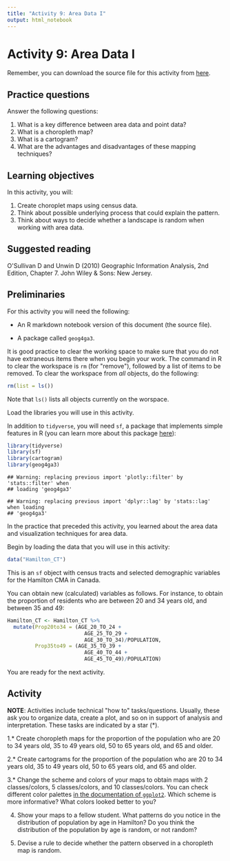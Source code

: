 ```yaml
---
title: "Activity 9: Area Data I"
output: html_notebook
---
```


# Activity 9: Area Data I

Remember, you can download the source file for this activity from [here](https://github.com/paezha/Spatial-Statistics-Course).

## Practice questions

Answer the following questions:

1. What is a key difference between area data and point data?
2. What is a choropleth map?
3. What is a cartogram?
4. What are the advantages and disadvantages of these mapping techniques?

## Learning objectives

In this activity, you will:

1. Create choroplet maps using census data.
2. Think about possible underlying process that could explain the pattern.
3. Think about ways to decide whether a landscape is random when working with area data.

## Suggested reading

O'Sullivan D and Unwin D (2010) Geographic Information Analysis, 2nd Edition, Chapter 7. John Wiley & Sons: New Jersey.

## Preliminaries

For this activity you will need the following:

* An R markdown notebook version of this document (the source file).

* A package called `geog4ga3`.

It is good practice to clear the working space to make sure that you do not have extraneous items there when you begin your work. The command in R to clear the workspace is `rm` (for "remove"), followed by a list of items to be removed. To clear the workspace from _all_ objects, do the following:

```r
rm(list = ls())
```

Note that `ls()` lists all objects currently on the worspace.

Load the libraries you will use in this activity. 

In addition to `tidyverse`, you will need `sf`, a package that implements simple features in R (you can learn more about this package [here](https://cran.r-project.org/web/packages/sf/vignettes/sf1.html)):

```r
library(tidyverse)
library(sf)
library(cartogram)
library(geog4ga3)
```

```
## Warning: replacing previous import 'plotly::filter' by 'stats::filter' when
## loading 'geog4ga3'
```

```
## Warning: replacing previous import 'dplyr::lag' by 'stats::lag' when loading
## 'geog4ga3'
```

In the practice that preceded this activity, you learned about the area data and visualization techniques for area data.

Begin by loading the data that you will use in this activity:

```r
data("Hamilton_CT")
```

This is an `sf` object with census tracts and selected demographic variables for the Hamilton CMA in Canada.

You can obtain new (calculated) variables as follows. For instance, to obtain the proportion of residents who are between 20 and 34 years old, and between 35 and 49:

```r
Hamilton_CT <- Hamilton_CT %>%
  mutate(Prop20to34 = (AGE_20_TO_24 + 
                         AGE_25_TO_29 + 
                         AGE_30_TO_34)/POPULATION, 
         Prop35to49 = (AGE_35_TO_39 + 
                         AGE_40_TO_44 + 
                         AGE_45_TO_49)/POPULATION)
```

You are ready for the next activity.

## Activity

**NOTE**: Activities include technical "how to" tasks/questions. Usually, these ask you to organize data, create a plot, and so on in support of analysis and interpretation. These tasks are indicated by a star (*).

1.* Create choropleth maps for the proportion of the population who are 20 to 34 years old, 35 to 49 years old, 50 to 65 years old, and 65 and older.

2.* Create cartograms for the proportion of the population who are 20 to 34 years old, 35 to 49 years old, 50 to 65 years old, and 65 and older.

3.* Change the scheme and colors of your maps to obtain maps with 2 classes/colors, 5 classes/colors, and 10 classes/colors. You can check different color palettes [in the documentation of `ggplot2`](https://ggplot2.tidyverse.org/reference/scale_brewer.html). Which scheme is more informative? What colors looked better to you?

4. Show your maps to a fellow student. What patterns do you notice in the distribution of population by age in Hamilton? Do you think the distribution of the population by age is random, or not random?

5. Devise a rule to decide whether the pattern observed in a choropleth map is random.
